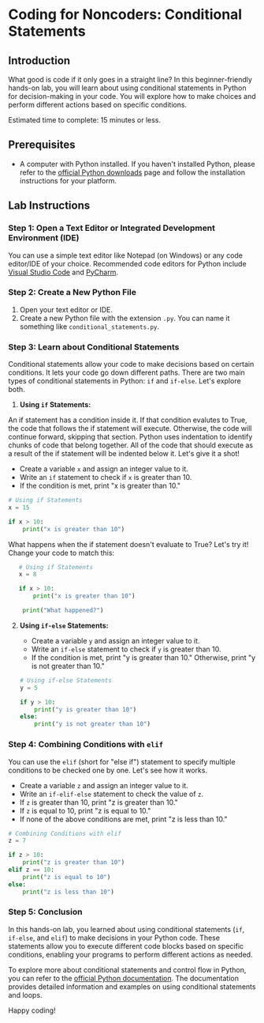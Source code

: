 # Coding for Noncoders: Conditional Statements

## Introduction

What good is code if it only goes in a straight line? In this beginner-friendly hands-on lab, you will learn about using conditional statements in Python for decision-making in your code. You will explore how to make choices and perform different actions based on specific conditions. 

Estimated time to complete: 15 minutes or less.

## Prerequisites

- A computer with Python installed. If you haven't installed Python, please refer to the [official Python downloads](https://www.python.org/downloads/) page and follow the installation instructions for your platform.

## Lab Instructions

### Step 1: Open a Text Editor or Integrated Development Environment (IDE)

You can use a simple text editor like Notepad (on Windows) or any code editor/IDE of your choice. Recommended code editors for Python include [Visual Studio Code](https://code.visualstudio.com/) and [PyCharm](https://www.jetbrains.com/pycharm/).

### Step 2: Create a New Python File

1. Open your text editor or IDE.
2. Create a new Python file with the extension `.py`. You can name it something like `conditional_statements.py`.

### Step 3: Learn about Conditional Statements

Conditional statements allow your code to make decisions based on certain conditions. It lets your code go down different paths. There are two main types of conditional statements in Python: `if` and `if-else`. Let's explore both.

1. **Using `if` Statements:**

An if statement has a condition inside it. If that condition evalutes to True, the code that follows the if statement will execute. Otherwise, the code will continue forward, skipping that section. Python uses indentation to identify chunks of code that belong together. All of the code that should execute as a result of the if statement will be indented below it. Let's give it a shot!

   - Create a variable `x` and assign an integer value to it.
   - Write an `if` statement to check if `x` is greater than 10.
   - If the condition is met, print "x is greater than 10."

   ```python
   # Using if Statements
   x = 15

   if x > 10:
       print("x is greater than 10")
   ```

What happens when the if statement doesn't evaluate to True? Let's try it! Change your code to match this:

```python
   # Using if Statements
   x = 8

   if x > 10:
       print("x is greater than 10")

    print("What happened?")
   ```

2. **Using `if-else` Statements:**

   - Create a variable `y` and assign an integer value to it.
   - Write an `if-else` statement to check if `y` is greater than 10.
   - If the condition is met, print "y is greater than 10." Otherwise, print "y is not greater than 10."

   ```python
   # Using if-else Statements
   y = 5

   if y > 10:
       print("y is greater than 10")
   else:
       print("y is not greater than 10")
   ```

### Step 4: Combining Conditions with `elif`

You can use the `elif` (short for "else if") statement to specify multiple conditions to be checked one by one. Let's see how it works.

- Create a variable `z` and assign an integer value to it.
- Write an `if-elif-else` statement to check the value of `z`.
- If `z` is greater than 10, print "z is greater than 10."
- If `z` is equal to 10, print "z is equal to 10."
- If none of the above conditions are met, print "z is less than 10."

```python
# Combining Conditions with elif
z = 7

if z > 10:
    print("z is greater than 10")
elif z == 10:
    print("z is equal to 10")
else:
    print("z is less than 10")
```

### Step 5: Conclusion

In this hands-on lab, you learned about using conditional statements (`if`, `if-else`, and `elif`) to make decisions in your Python code. These statements allow you to execute different code blocks based on specific conditions, enabling your programs to perform different actions as needed.

To explore more about conditional statements and control flow in Python, you can refer to the [official Python documentation](https://docs.python.org/3/tutorial/controlflow.html). The documentation provides detailed information and examples on using conditional statements and loops.

Happy coding!
